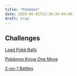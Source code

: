 ```yaml
---
title: "Pokémon"
date: 2020-06-01T22:39:34-04:00
draft: true
---
```


## Challenges

[Lead Poké Balls](lead-ball)

[Pokémon Know One Move](one-move)

[2-on-1 Battles](2-on-1)
